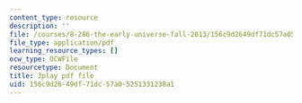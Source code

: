 ```yaml
---
content_type: resource
description: ''
file: /courses/8-286-the-early-universe-fall-2013/156c9d2649df71dc57a05251331238a1_KY91PsqCy_8.pdf
file_type: application/pdf
learning_resource_types: []
ocw_type: OCWFile
resourcetype: Document
title: 3play pdf file
uid: 156c9d26-49df-71dc-57a0-5251331238a1
---
```

